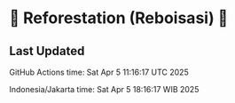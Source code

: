 
# 🌳 Reforestation (Reboisasi) 🌲

## Last Updated

GitHub Actions time: Sat Apr  5 11:16:17 UTC 2025

Indonesia/Jakarta time: Sat Apr  5 18:16:17 WIB 2025
